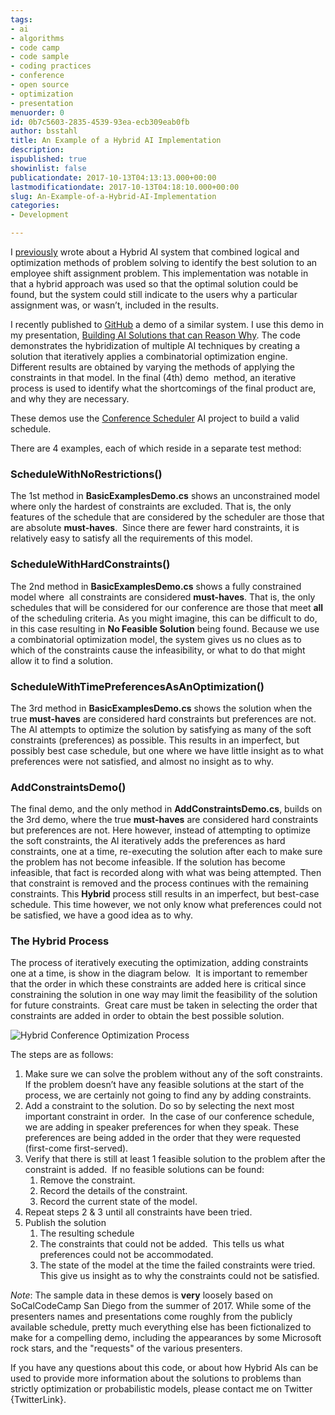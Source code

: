 ```yaml
---
tags:
- ai
- algorithms
- code camp
- code sample
- coding practices
- conference
- open source
- optimization
- presentation
menuorder: 0
id: 0b7c5603-2835-4539-93ea-ecb309eab0fb
author: bsstahl
title: An Example of a Hybrid AI Implementation
description: 
ispublished: true
showinlist: false
publicationdate: 2017-10-13T04:13:13.000+00:00
lastmodificationdate: 2017-10-13T04:18:10.000+00:00
slug: An-Example-of-a-Hybrid-AI-Implementation
categories:
- Development

---
```

I [previously]({PathToRoot}/Posts/AI-That-Can-Explain-Why.html) wrote about a Hybrid AI system that combined logical and optimization methods of problem solving to identify the best solution to an employee shift assignment problem. This implementation was notable in that a hybrid approach was used so that the optimal solution could be found, but the system could still indicate to the users why a particular assignment was, or wasn’t, included in the results.

I recently published to [GitHub](http://www.github.com/bsstahl/AIDemos) a demo of a similar system. I use this demo in my presentation, [Building AI Solutions that can Reason Why]({PathToRoot}/Pages/Speaking-Engagements.html). The code demonstrates the hybridization of multiple AI techniques by creating a solution that iteratively applies a combinatorial optimization engine. Different results are obtained by varying the methods of applying the constraints in that model. In the final (4th) demo  method, an iterative process is used to identify what the shortcomings of the final product are, and why they are necessary.

These demos use the [Conference Scheduler](https://github.com/bsstahl/ConferenceScheduler) AI project to build a valid schedule.

There are 4 examples, each of which reside in a separate test method:

### ScheduleWithNoRestrictions()

The 1st method in **BasicExamplesDemo.cs** shows an unconstrained model where only the hardest of constraints are excluded. That is, the only features of the schedule that are considered by the scheduler are those that are absolute **must-haves**.  Since there are fewer hard constraints, it is relatively easy to satisfy all the requirements of this model.

### ScheduleWithHardConstraints()

The 2nd method in **BasicExamplesDemo.cs** shows a fully constrained model where  all constraints are considered **must-haves**. That is, the only schedules that will be considered for our conference are those that meet **all** of the scheduling criteria. As you might imagine, this can be difficult to do, in this case resulting in **No Feasible Solution** being found. Because we use a combinatorial optimization model, the system gives us no clues as to  which of the constraints cause the infeasibility, or what to do that might allow it to find a solution.

### ScheduleWithTimePreferencesAsAnOptimization()

The 3rd method in **BasicExamplesDemo.cs** shows the solution when the true **must-haves** are considered hard constraints but preferences are not. The AI attempts to optimize the solution by satisfying as many of the soft constraints (preferences) as possible. This results in an imperfect, but possibly best case schedule, but one where we have little insight as to what preferences were not satisfied, and almost no insight as to why.

### AddConstraintsDemo()

The final demo, and the only method in **AddConstraintsDemo.cs**, builds on the 3rd demo, where the true **must-haves** are considered hard constraints but preferences are not. Here however, instead of attempting to optimize the soft constraints, the AI iteratively adds the preferences as hard constraints, one at a time, re-executing the solution after each to make sure the problem has not become infeasible. If the solution has become infeasible, that fact is recorded along with what was being attempted. Then that constraint is removed and the process continues with the remaining constraints. This **Hybrid** process still results in an imperfect, but best-case schedule. This time however, we not only know what preferences could not be satisfied, we have a good idea as to why.

### The Hybrid Process

The process of iteratively executing the optimization, adding constraints one at a time, is show in the diagram below.  It is important to remember that the order in which these constraints are added here is critical since constraining the solution in one way may limit the feasibility of the solution for future constraints.  Great care must be taken in selecting the order that constraints are added in order to obtain the best possible solution.

![Hybrid Conference Optimization Process]({PathToRoot}/Images/Hybrid%20Conference%20Optimization%20Process_thumb.png "Hybrid Conference Optimization Process")

The steps are as follows:

1. Make sure we can solve the problem without any of the soft constraints.  If the problem doesn’t have any feasible solutions at the start of the process, we are certainly not going to find any by adding constraints.
2. Add a constraint to the solution. Do so by selecting the next most important constraint in order.  In the case of our conference schedule, we are adding in speaker preferences for when they speak. These preferences are being added in the order that they were requested (first-come first-served).
3. Verify that there is still at least 1 feasible solution to the problem after the constraint is added.  If no feasible solutions can be found:
    1. Remove the constraint.
    2. Record the details of the constraint.
    3. Record the current state of the model.
4. Repeat steps 2 & 3 until all constraints have been tried.
5. Publish the solution
    1. The resulting schedule
    2. The constraints that could not be added.  This tells us what preferences could not be accommodated.
    3. The state of the model at the time the failed constraints were tried.  This give us insight as to why the constraints could not be satisfied.


*Note*: The sample data in these demos is **very** loosely based on SoCalCodeCamp San Diego from the summer of 2017. While some of the presenters names and presentations come roughly from the publicly available schedule, pretty much everything else has been fictionalized to make for a compelling demo, including the appearances by some Microsoft rock stars, and the "requests" of the various presenters.

If you have any questions about this code, or about how Hybrid AIs can be used to provide more information about the solutions to problems than strictly optimization or probabilistic models, please contact me on Twitter {TwitterLink}.